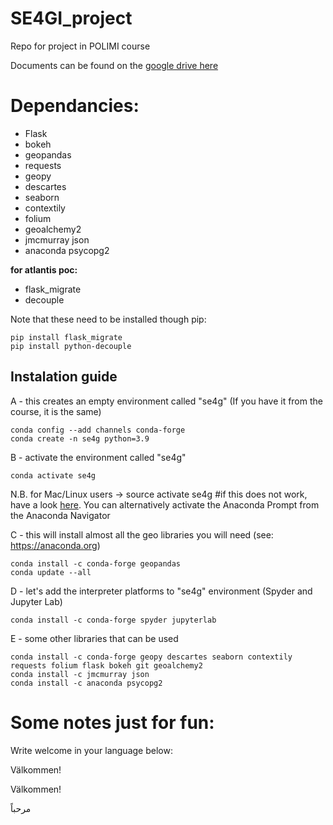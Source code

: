 # SE4GI_project
 Repo for project in POLIMI course 
 
 Documents can be found on the [google drive here](https://drive.google.com/drive/u/0/folders/1-qme17xkIi_KhyNxs10YBTd-44utuKoX)

# Dependancies: 
* Flask
* bokeh
* geopandas
* requests
* geopy
* descartes
* seaborn
* contextily
* folium
* geoalchemy2 
* jmcmurray json
* anaconda psycopg2


__for atlantis poc:__
* flask_migrate
* decouple

Note that these need to be installed though pip:

    pip install flask_migrate
    pip install python-decouple

## Instalation guide

A - this creates an empty environment called "se4g" (If you have it from the course, it is the same)
    
    conda config --add channels conda-forge
    conda create -n se4g python=3.9

B - activate the environment called "se4g"
    
    conda activate se4g

N.B. for Mac/Linux users -> source activate se4g #if this does not work, have a look 
[here](https://stackoverflow.com/questions/60050929/how-to-open-conda-shell-in-mac).
You can alternatively activate the Anaconda Prompt from the Anaconda Navigator

C - this will install almost all the geo libraries you will need (see: https://anaconda.org)

    conda install -c conda-forge geopandas
    conda update --all

D - let's add the interpreter platforms to "se4g" environment (Spyder and Jupyter Lab)

    conda install -c conda-forge spyder jupyterlab

E - some other libraries that can be used

    conda install -c conda-forge geopy descartes seaborn contextily requests folium flask bokeh git geoalchemy2 
    conda install -c jmcmurray json
    conda install -c anaconda psycopg2

# Some notes just for fun: 

Write welcome in your language below: 

Välkommen!

Välkommen!

مرحباً
